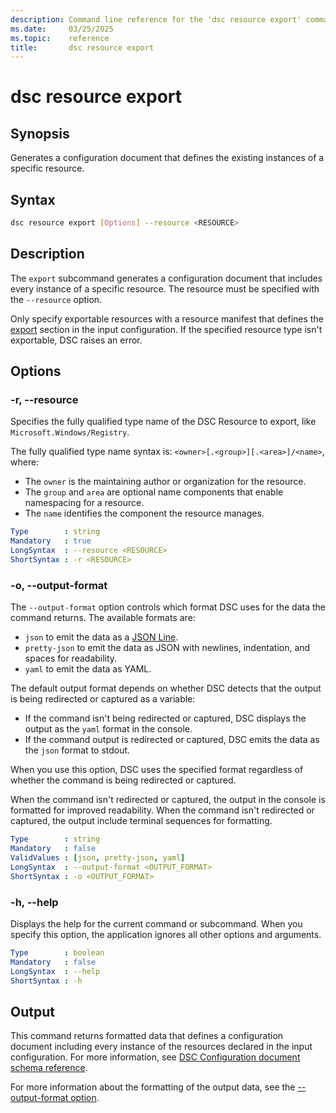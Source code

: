 ```yaml
---
description: Command line reference for the 'dsc resource export' command
ms.date:     03/25/2025
ms.topic:    reference
title:       dsc resource export
---
```


# dsc resource export

## Synopsis

Generates a configuration document that defines the existing instances of a specific resource.

## Syntax

```sh
dsc resource export [Options] --resource <RESOURCE>
```

## Description

The `export` subcommand generates a configuration document that includes every instance of a
specific resource. The resource must be specified with the `--resource` option.

Only specify exportable resources with a resource manifest that defines the [export][01] section in
the input configuration. If the specified resource type isn't exportable, DSC raises an error.

## Options

### -r, --resource

<a id="-r"></a>
<a id="--resource"></a>

Specifies the fully qualified type name of the DSC Resource to export, like
`Microsoft.Windows/Registry`.

The fully qualified type name syntax is: `<owner>[.<group>][.<area>]/<name>`, where:

- The `owner` is the maintaining author or organization for the resource.
- The `group` and `area` are optional name components that enable namespacing for a resource.
- The `name` identifies the component the resource manages.

```yaml
Type        : string
Mandatory   : true
LongSyntax  : --resource <RESOURCE>
ShortSyntax : -r <RESOURCE>
```

### -o, --output-format

<a id="-o"></a>
<a id="--output-format"></a>

The `--output-format` option controls which format DSC uses for the data the command returns. The
available formats are:

- `json` to emit the data as a [JSON Line][02].
- `pretty-json` to emit the data as JSON with newlines, indentation, and spaces for readability.
- `yaml` to emit the data as YAML.

The default output format depends on whether DSC detects that the output is being redirected or
captured as a variable:

- If the command isn't being redirected or captured, DSC displays the output as the `yaml` format
  in the console.
- If the command output is redirected or captured, DSC emits the data as the `json` format to
  stdout.

When you use this option, DSC uses the specified format regardless of whether the command is being
redirected or captured.

When the command isn't redirected or captured, the output in the console is formatted for improved
readability. When the command isn't redirected or captured, the output include terminal sequences
for formatting.

```yaml
Type        : string
Mandatory   : false
ValidValues : [json, pretty-json, yaml]
LongSyntax  : --output-format <OUTPUT_FORMAT>
ShortSyntax : -o <OUTPUT_FORMAT>
```

### -h, --help

<a id="-h"></a>
<a id="--help"></a>

Displays the help for the current command or subcommand. When you specify this option, the
application ignores all other options and arguments.

```yaml
Type        : boolean
Mandatory   : false
LongSyntax  : --help
ShortSyntax : -h
```

## Output

This command returns formatted data that defines a configuration document including every instance of
the resources declared in the input configuration. For more information, see
[DSC Configuration document schema reference][03].

For more information about the formatting of the output data, see the
[--output-format option](#--output-format).

<!-- Link reference definitions -->
[01]: ../../schemas/resource/manifest/export.md
[02]: https://jsonlines.org/
[03]: ../../schemas/config/document.md
